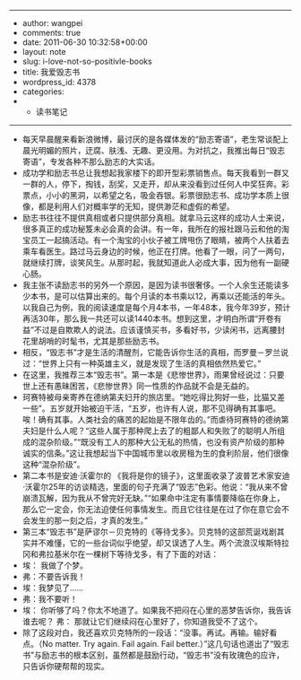 - ---
- author: wangpei
- comments: true
- date: 2011-06-30 10:32:58+00:00
- layout: note
- slug: i-love-not-so-positivle-books
- title: 我爱毁志书
- wordpress_id: 4378
- categories:
- - 读书笔记
- ---
- 每天早晨醒来看新浪微博，最讨厌的是各媒体发的“励志寄语”，老生常谈配上晨光明媚的照片，迂腐、肤浅、无趣、更没用。为对抗之，我推出每日“毁志寄语”，专发各种不那么励志的大实话。
- 成功学和励志书总让我想起我家楼下的即开型彩票销售点。每天我看到一群又一群的人，停下，掏钱，刮奖，又走开，却从来没看到过任何人中奖狂奔。彩票点，小小的黑洞，以希望之名，吸金吞银。彩票很励志书、成功学本质上很像，都是利用人们对概率学的无知，提供渺茫和虚假的希望。
- 励志书往往不提供真相或者只提供部分真相。就拿马云这样的成功人士来说，很多真正的成功秘笈未必会真的会讲。有一年，我所在的报社跟马云和他的淘宝员工一起搞活动。有一个淘宝的小伙子被工牌甩伤了眼睛，被两个人扶着去乘车看医生。路过马云身边的时候，他正在打牌。他看了一眼，问了一两句，就继续打牌，谈笑风生。从那时起，我就知道此人必成大事，因为他有一副硬心肠。
- 我主张不读励志书的另外一个原因，是因为读书很奢侈。一个人余生还能读多少本书，是可以估算出来的。每个月读的本书乘以12，再乘以还能活的年头。以我自己为例，我的阅读速度是每个月4本书，一年48本，我今年39岁，预计再活30年，那么我一共还可以读1440本书。想到这里，才明白所谓“开卷有益”不过是自欺欺人的说法。应该谨慎买书，多看好书，少读闲书，远离腰封花里胡哨的时髦书，尤其是那些励志书。
- 相反，“毁志书”才是生活的清醒剂，它能告诉你生活的真相，而罗曼－罗兰说过：“世界上只有一种英雄主义，就是发现了生活的真相依然热爱它。”
- 在这里，我推荐三本“毁志书”。第一本是《悲惨世界》，雨果曾经说过：只要世上还有愚昧困苦，《悲惨世界》同一性质的作品就不会是无益的。
- 珂赛特被母亲寄养在德纳第夫妇开的旅店里。“她吃得比狗好一些，比猫又差一些”。五岁就开始被迫干活，“五岁，也许有人说，那不见得确有其事吧。唉！确有其事。人类社会的痛苦的起始是不限年齿的。”而虐待珂赛特的德纳第夫妇是什么人呢？“这些人属于那种爬上去了的粗鄙人和失败了的聪明人所组成的混杂阶级。”“既没有工人的那种大公无私的热情，也没有资产阶级的那种诚实的信条。”这让我想起当下中国城市里以收房租为生的食利阶层，他们很像这种“混杂阶级”。
- 第二本书是安迪·沃霍尔的	《我将是你的镜子》，这里面收录了波普艺术家安迪·沃霍尔25年的访谈精选，里面的句子充满了“毁志”色彩。他说：“我从来不曾崩溃瓦解，因为我从不曾完好无缺。”“如果命中注定有事情要降临在你身上，那么它一定会，你无法迫使任何事情发生。而且它往往是在过了你在意它会不会发生的那一刻之后，才真的发生。”
- 第三本“毁志书”是萨谬尔－贝克特的《等待戈多》。贝克特的这部荒诞戏剧其实并不难懂，它的一些台词似乎绝望，却又误透了人生。两个流浪汉埃斯特拉冈和弗拉基米尔在一棵树下等待戈多，有了下面的对话：
- 埃： 我做了个梦。
- 弗：不要告诉我！
- 埃：我梦见了……
- 弗：我不要听！
- 埃： 你听够了吗？你太不地道了。如果我不把闷在心里的恶梦告诉你，我告诉谁去呢？ 弗： 那就让它们继续闷在心里好了，你知道我受不了这个。
- 除了这段对白，我还喜欢贝克特所的一段话：“没事。再试。再输。输好看点。（No matter. Try again. Fail again. Fail better.）”这几句话也道出了“毁志书”与励志书的根本区别，虽然都是鼓励行动，“毁志书”没有玫瑰色的应许，只告诉你硬帮帮的现实。
